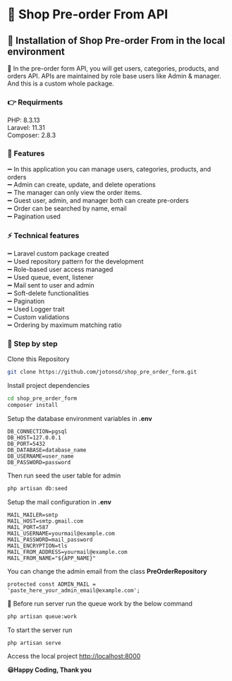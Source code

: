 # 🛒 Shop Pre-order From API
## 🚴 Installation of Shop Pre-order From in the local environment

:hamster: In the pre-order form API, you will get users, categories, products, and orders API. APIs are maintained by role base users like Admin & manager. And this is a custom whole package. <br>

### 👉 Requirments
PHP: 8.3.13 <br>
Laravel: 11.31 <br>
Composer: 2.8.3 <br>

### :honeybee: Features
➖ In this application you can manage users, categories, products, and orders<br>
➖ Admin can create, update, and delete operations<br>
➖ The manager can only view the order items.<br>
➖ Guest user, admin, and manager both can create pre-orders <br>
➖ Order can be searched by name, email <br>
➖ Pagination used <br>

### :zap: Technical features
➖ Laravel custom package created <br>
➖ Used repository pattern for the development <br>
➖ Role-based user access managed <br>
➖ Used queue, event, listener <br>
➖ Mail sent to user and admin <br>
➖ Soft-delete functionalities <br>
➖ Pagination <br>
➖ Used Logger trait <br>
➖ Custom validations <br>
➖ Ordering by maximum matching ratio <br>

### :seedling: Step by step
Clone this Repository
```sh
git clone https://github.com/jotonsd/shop_pre_order_form.git
```

Install project dependencies
```sh
cd shop_pre_order_form
composer install
```

Setup the database environment variables in **.env**
```dosini
DB_CONNECTION=pgsql
DB_HOST=127.0.0.1
DB_PORT=5432
DB_DATABASE=database_name
DB_USERNAME=user_name
DB_PASSWORD=password
```

Then run seed the user table for admin
```sh
php artisan db:seed
```

Setup the mail configuration in **.env**
```dosini
MAIL_MAILER=smtp
MAIL_HOST=smtp.gmail.com
MAIL_PORT=587
MAIL_USERNAME=yourmail@example.com
MAIL_PASSWORD=mail_password
MAIL_ENCRYPTION=tls
MAIL_FROM_ADDRESS=yourmail@example.com
MAIL_FROM_NAME="${APP_NAME}"
```
You can change the admin email from the class **PreOrderRepository**
```dosini
protected const ADMIN_MAIL = 'paste_here_your_admin_email@example.com';
```
🏃 Before run server run the queue work by the below command
```sh
php artisan queue:work
```

To start the server run
```sh
php artisan serve
```

Access the local project
[http://localhost:8000](http://localhost:8000)
<br>

**😃Happy Coding, Thank you**
